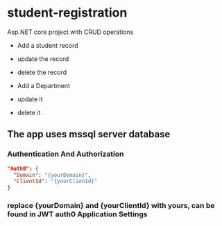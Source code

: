 # student-registration
Asp.NET core project with CRUD operations

* Add a student record
* update the record
* delete the record

* Add a Department
* update it
* delete it

## The app uses mssql server database

### Authentication And Authorization
```JSON
"Auth0": {
  "Domain": "{yourDomain}",
  "ClientId": "{yourClienId}"
}
```
### replace {yourDomain} and {yourClientId} with yours, can be found in JWT auth0 Application Settings
